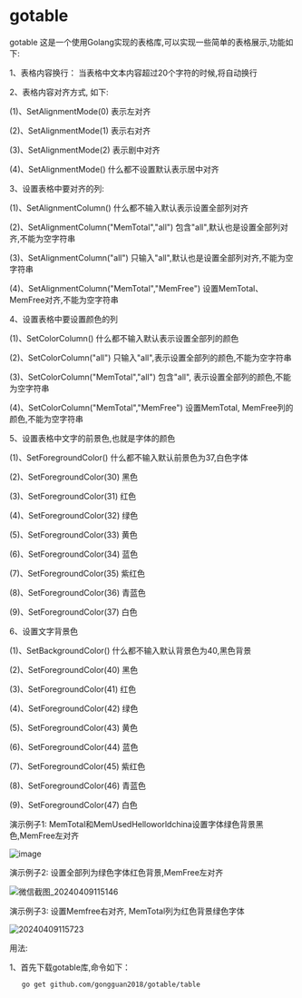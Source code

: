 # gotable
gotable
这是一个使用Golang实现的表格库,可以实现一些简单的表格展示,功能如下:

1、表格内容换行： 当表格中文本内容超过20个字符的时候,将自动换行

2、表格内容对齐方式, 如下:

(1)、SetAlignmentMode(0) 表示左对齐

(2)、SetAlignmentMode(1) 表示右对齐

(3)、SetAlignmentMode(2) 表示剧中对齐

(4)、SetAlignmentMode()  什么都不设置默认表示居中对齐

3、设置表格中要对齐的列: 

(1)、SetAlignmentColumn()                       什么都不输入默认表示设置全部列对齐

(2)、SetAlignmentColumn("MemTotal","all")       包含"all",默认也是设置全部列对齐,不能为空字符串

(3)、SetAlignmentColumn("all")                  只输入"all",默认也是设置全部列对齐,不能为空字符串

(4)、SetAlignmentColumn("MemTotal","MemFree")   设置MemTotal、MemFree对齐,不能为空字符串

4、设置表格中要设置颜色的列

(1)、SetColorColumn()                           什么都不输入默认表示设置全部列的颜色

(2)、SetColorColumn("all")                      只输入"all",表示设置全部列的颜色,不能为空字符串

(3)、SetColorColumn("MemTotal","all")           包含"all", 表示设置全部列的颜色,不能为空字符串

(4)、SetColorColumn("MemTotal","MemFree")       设置MemTotal, MemFree列的颜色,不能为空字符串

5、设置表格中文字的前景色,也就是字体的颜色

(1)、SetForegroundColor()                       什么都不输入默认前景色为37,白色字体

(2)、SetForegroundColor(30)                     黑色

(3)、SetForegroundColor(31)                     红色

(4)、SetForegroundColor(32)                     绿色

(5)、SetForegroundColor(33)                     黄色

(6)、SetForegroundColor(34)                     蓝色

(7)、SetForegroundColor(35)                     紫红色

(8)、SetForegroundColor(36)                     青蓝色

(9)、SetForegroundColor(37)                     白色

6、设置文字背景色

(1)、SetBackgroundColor()                       什么都不输入默认背景色为40,黑色背景

(2)、SetForegroundColor(40)                     黑色

(3)、SetForegroundColor(41)                     红色

(4)、SetForegroundColor(42)                     绿色

(5)、SetForegroundColor(43)                     黄色

(6)、SetForegroundColor(44)                     蓝色

(7)、SetForegroundColor(45)                     紫红色

(8)、SetForegroundColor(46)                     青蓝色

(9)、SetForegroundColor(47)                     白色

演示例子1: MemTotal和MemUsedHelloworldchina设置字体绿色背景黑色,MemFree左对齐

![image](https://github.com/gongguan2018/gotable/assets/40058594/07ee146b-340c-43e4-bafb-a48b8a183da6)

演示例子2: 设置全部列为绿色字体红色背景,MemFree左对齐

![微信截图_20240409115146](https://github.com/gongguan2018/gotable/assets/40058594/a3bee646-8a9a-4e6a-9f14-c9c139983cd2)

演示例子3: 设置Memfree右对齐, MemTotal列为红色背景绿色字体


![20240409115723](https://github.com/gongguan2018/gotable/assets/40058594/c5e741d1-2ed1-4af3-abbe-fdde8db7d53f)


用法:

1、首先下载gotable库,命令如下：

```
   go get github.com/gongguan2018/gotable/table
```
